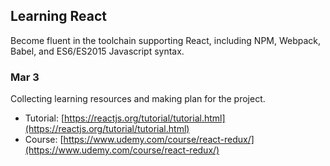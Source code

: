 ## Learning React

Become fluent in the toolchain supporting React, including NPM, Webpack, Babel, and ES6/ES2015 Javascript syntax.

### Mar 3

Collecting learning resources and making plan for the project.

- Tutorial: [https://reactjs.org/tutorial/tutorial.html](https://reactjs.org/tutorial/tutorial.html)
- Course: [https://www.udemy.com/course/react-redux/](https://www.udemy.com/course/react-redux/)